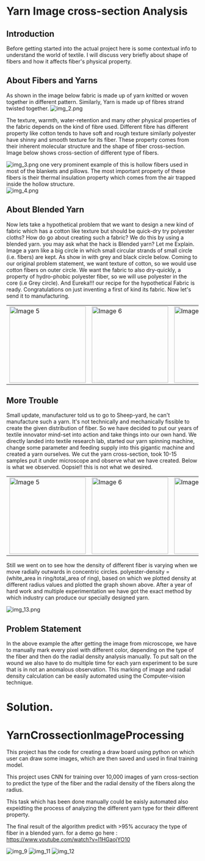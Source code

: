 # Yarn Image cross-section Analysis


## Introduction 

Before getting started into the actual project here is some contextual info to understand the world of textile. I will discuss very briefly about shape of fibers and how it affects fiber's physical property. 

## About Fibers and Yarns
As shown in the image below fabric is made up of yarn knitted or woven together in different pattern. Similarly, Yarn is made up of fibres strand twisted together.
![img_2.png](https://github.com/Im-Himanshu/Yarn-Cross-Section-Image-Processing-CNN/assets/16800094/c378eb4f-34e1-4ada-b8f7-91372a6bf315)

The texture, warmth, water-retention and many other physical properties of the fabric depends on the kind of fibre used. Different fibre has different property like cotton tends to have soft and rough texture similarly polyester have shinny and smooth texture for its fiber. These property comes from their inherent molecular structure and the shape of fiber cross-section. Image below shows cross-section of different type of fibers.   

![img_3.png](https://github.com/Im-Himanshu/Yarn-Cross-Section-Image-Processing-CNN/assets/16800094/d107c3e9-7ce0-4d66-9405-e35fc565858f)
one very prominent example of this is hollow fibers used in most of the blankets and pillows. The most important property of these fibers is their thermal insulation property which comes from the air trapped inside the hollow structure.  
![img_4.png](https://github.com/Im-Himanshu/Yarn-Cross-Section-Image-Processing-CNN/assets/16800094/e578dfb5-ec5b-4650-b380-d1dc59d0b88f)

## About Blended Yarn
Now lets take a hypothetical problem that we want to design a new kind of fabric which has a cotton like texture but should be quick-dry try polyester cloths?  How do go about creating such a fabric? We do this by using a blended yarn. you may ask what the hack is Blended yarn?  Let me Explain. Image a yarn like a big circle in which small circular strands of small circle (i.e. fibers) are kept. As show in with grey and black circle below.  Coming to our original problem statement, we want texture of cotton, so we would use cotton fibers on outer circle. We want the fabric to also dry-quickly, a property of hydro-phobic polyester fiber, so we will use polyester in the core (i.e Grey circle).  And Eureka!!! our recipe for the hypothetical Fabric is ready. Congratulations on just inventing a first of kind its fabric. Now let's send it to manufacturing.  
<table>
  <tr>  
    <td><img src="https://github.com/Im-Himanshu/Yarn-Cross-Section-Image-Processing-CNN/assets/16800094/4957215e-8145-47d5-847f-b0973386d947" alt="Image 5" width="200"></td>  
    <td><img src="https://github.com/Im-Himanshu/Yarn-Cross-Section-Image-Processing-CNN/assets/16800094/356ef657-b2fc-4cfd-bb16-fedf2b87ce57" alt="Image 6" width="200"></td>  
    <td><img src="https://github.com/Im-Himanshu/Yarn-Cross-Section-Image-Processing-CNN/assets/16800094/411a9cfe-863a-4a6a-94ec-6b3cc30d52f9" alt="Image 7" width="200"></td> 
  </tr>
</table>  

## More Trouble
Small update, manufacturer told us to go to Sheep-yard, he can't manufacture such a yarn. It's not technically and mechanically fissible to create the given distribution of fiber. So we have decided to put our years of textile innovator mind-set into action and take things into our own hand. We directly landed into textile research lab, started our yarn spinning machine, change some parameter and feeding supply into this gigantic machine and created a yarn ourselves.  We cut the yarn cross-section, took 10-15 samples put it under microscope and observe what we have created.  Below is what we observed. Oopsie!! this is not what we desired.   
<table>
  <tr>  
    <td><img src="https://github.com/Im-Himanshu/Yarn-Cross-Section-Image-Processing-CNN/assets/16800094/0c0849c1-0526-4345-8107-dc597b300c61" alt="Image 5" width="200"></td>  
    <td><img src="https://github.com/Im-Himanshu/Yarn-Cross-Section-Image-Processing-CNN/assets/16800094/84af5e2b-4dda-479e-80e1-29eff5ced609" alt="Image 6" width="200"></td>  
    <td><img src="https://github.com/Im-Himanshu/Yarn-Cross-Section-Image-Processing-CNN/assets/16800094/76037efd-a0a5-425f-bf50-917e8b272b76" alt="Image 7" width="200"></td> 
  </tr>
</table>
Still we went on to see how the density of different fiber is varying when we move radially outwards in concentric circles. polyester-density = (white_area in ring/total_area of ring), based on which we plotted density at different radius values and plotted the graph shown above.  
After a year of hard work and multiple experimentation we have got the exact method by which industry can produce our specially designed yarn.  

![img_13.png](https://github.com/Im-Himanshu/Yarn-Cross-Section-Image-Processing-CNN/assets/16800094/b5a3ee56-c6fa-4724-a110-59426182e928)

## Problem Statement 
In the above example the after getting the image from microscope, we have to manually mark every pixel with different color, depending on the type of the fiber and then do the radial density analysis manually. To put salt on the wound we also have to do multiple time for each yarn experiment to be sure that is in not an anomalous observation. This marking of image and radial density calculation can be easily automated using the Computer-vision technique.  

# Solution.




# YarnCrossectionImageProcessing

This project has the code for creating a draw board using python on which user can draw some images, which are then saved and used in final training model.

This project uses CNN for training over 10,000 images of yarn cross-section to predict the type of the fiber and the radial density of the fibers along the radius.

This task which has been done manually could be eaisly automated also expeidting the process of analyzing the different yarn type for their different property.

The final result of the algorithm predict with >95% accuracy the type of fiber in a blended yarn.
for a demo go here :
https://www.youtube.com/watch?v=I1HGaojYO10



![img_9](https://github.com/Im-Himanshu/Yarn-Cross-Section-Image-Processing-CNN/assets/16800094/0c0849c1-0526-4345-8107-dc597b300c61)
![img_11](https://github.com/Im-Himanshu/Yarn-Cross-Section-Image-Processing-CNN/assets/16800094/84af5e2b-4dda-479e-80e1-29eff5ced609)
![img_12](https://github.com/Im-Himanshu/Yarn-Cross-Section-Image-Processing-CNN/assets/16800094/76037efd-a0a5-425f-bf50-917e8b272b76)